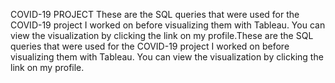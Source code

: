 COVID-19 PROJECT
These are the SQL queries that were used for the COVID-19 project I worked on before visualizing them with Tableau. You can view the visualization by clicking the link on my profile.These are the SQL queries that were used for the COVID-19 project I worked on before visualizing them with Tableau. You can view the visualization by clicking the link on my profile.
